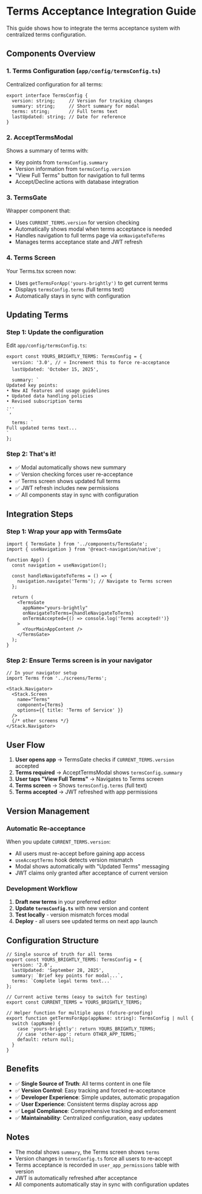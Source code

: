 # Terms Acceptance Integration Guide

This guide shows how to integrate the terms acceptance system with centralized terms configuration.

## Components Overview

### 1. Terms Configuration (`app/config/termsConfig.ts`)
Centralized configuration for all terms:
```tsx
export interface TermsConfig {
  version: string;     // Version for tracking changes
  summary: string;     // Short summary for modal
  terms: string;       // Full terms text  
  lastUpdated: string; // Date for reference
}
```

### 2. AcceptTermsModal
Shows a summary of terms with:
- Key points from `termsConfig.summary`
- Version information from `termsConfig.version`
- "View Full Terms" button for navigation to full terms
- Accept/Decline actions with database integration

### 3. TermsGate
Wrapper component that:
- Uses `CURRENT_TERMS.version` for version checking
- Automatically shows modal when terms acceptance is needed
- Handles navigation to full terms page via `onNavigateToTerms`
- Manages terms acceptance state and JWT refresh

### 4. Terms Screen
Your Terms.tsx screen now:
- Uses `getTermsForApp('yours-brightly')` to get current terms
- Displays `termsConfig.terms` (full terms text)
- Automatically stays in sync with configuration

## Updating Terms

### Step 1: Update the configuration
Edit `app/config/termsConfig.ts`:

```tsx
export const YOURS_BRIGHTLY_TERMS: TermsConfig = {
  version: '3.0', // ⭐ Increment this to force re-acceptance
  lastUpdated: 'October 15, 2025',
  
  summary: `
Updated key points:
• New AI features and usage guidelines
• Updated data handling policies
• Revised subscription terms
...
`,
  
  terms: `
Full updated terms text...
`
};
```

### Step 2: That's it!
- ✅ Modal automatically shows new summary
- ✅ Version checking forces user re-acceptance  
- ✅ Terms screen shows updated full terms
- ✅ JWT refresh includes new permissions
- ✅ All components stay in sync with configuration

## Integration Steps

### Step 1: Wrap your app with TermsGate

```tsx
import { TermsGate } from '../components/TermsGate';
import { useNavigation } from '@react-navigation/native';

function App() {
  const navigation = useNavigation();

  const handleNavigateToTerms = () => {
    navigation.navigate('Terms'); // Navigate to Terms screen
  };

  return (
    <TermsGate
      appName="yours-brightly"
      onNavigateToTerms={handleNavigateToTerms}
      onTermsAccepted={() => console.log('Terms accepted!')}
    >
      <YourMainAppContent />
    </TermsGate>
  );
}
```

### Step 2: Ensure Terms screen is in your navigator

```tsx
// In your navigator setup
import Terms from '../screens/Terms';

<Stack.Navigator>
  <Stack.Screen 
    name="Terms" 
    component={Terms}
    options={{ title: 'Terms of Service' }}
  />
  {/* other screens */}
</Stack.Navigator>
```

## User Flow

1. **User opens app** → TermsGate checks if `CURRENT_TERMS.version` accepted
2. **Terms required** → AcceptTermsModal shows `termsConfig.summary`
3. **User taps "View Full Terms"** → Navigates to Terms screen
4. **Terms screen** → Shows `termsConfig.terms` (full text)
5. **Terms accepted** → JWT refreshed with app permissions

## Version Management

### Automatic Re-acceptance
When you update `CURRENT_TERMS.version`:
- All users must re-accept before gaining app access
- `useAcceptTerms` hook detects version mismatch
- Modal shows automatically with "Updated Terms" messaging
- JWT claims only granted after acceptance of current version

### Development Workflow
1. **Draft new terms** in your preferred editor
2. **Update `termsConfig.ts`** with new version and content
3. **Test locally** - version mismatch forces modal
4. **Deploy** - all users see updated terms on next app launch

## Configuration Structure

```tsx
// Single source of truth for all terms
export const YOURS_BRIGHTLY_TERMS: TermsConfig = {
  version: '2.0',
  lastUpdated: 'September 28, 2025',
  summary: `Brief key points for modal...`,
  terms: `Complete legal terms text...`
};

// Current active terms (easy to switch for testing)
export const CURRENT_TERMS = YOURS_BRIGHTLY_TERMS;

// Helper function for multiple apps (future-proofing)
export function getTermsForApp(appName: string): TermsConfig | null {
  switch (appName) {
    case 'yours-brightly': return YOURS_BRIGHTLY_TERMS;
    // case 'other-app': return OTHER_APP_TERMS;
    default: return null;
  }
}
```

## Benefits

- ✅ **Single Source of Truth**: All terms content in one file
- ✅ **Version Control**: Easy tracking and forced re-acceptance
- ✅ **Developer Experience**: Simple updates, automatic propagation
- ✅ **User Experience**: Consistent terms display across app
- ✅ **Legal Compliance**: Comprehensive tracking and enforcement
- ✅ **Maintainability**: Centralized configuration, easy updates

## Notes

- The modal shows `summary`, the Terms screen shows `terms`
- Version changes in `termsConfig.ts` force all users to re-accept
- Terms acceptance is recorded in `user_app_permissions` table with version
- JWT is automatically refreshed after acceptance
- All components automatically stay in sync with configuration updates
